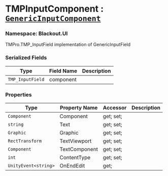 # TMPInputComponent : [`GenericInputComponent`](../Common/UI/GenericInputComponent.md)
### Namespace: Blackout.UI


TMPro.TMP_InputField implementation of GenericInputField


 ### Serialized Fields

 | Type | Field Name | Description |
| --- | --- | --- |
| `TMP_InputField` | component |  |


 ### Properties
| Type | Property Name | Accessor | Description |
| --- | --- | --- | --- |
 | `Component` | Component | get; set;  |  |
 | `string` | Text | get; set;  |  |
 | `Graphic` | Graphic | get; set;  |  |
 | `RectTransform` | TextViewport | get; set;  |  |
 | `Component` | TextComponent | get; set;  |  |
 | `int` | ContentType | get; set;  |  |
 | `UnityEvent<string>` | OnEndEdit | get;  |  |
